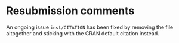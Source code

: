 # Resubmission comments

An ongoing issue `inst/CITATION` has been fixed by removing the file altogether and sticking with the CRAN default citation instead.
